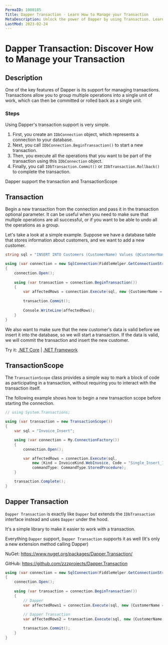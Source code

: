 ```yaml
---
PermaID: 1000185
Title: Dapper Transaction - Learn How to Manage your Transaction
MetaDescription: Unlock the power of Dapper by using Transaction. Learn how to use a transaction when saving data and completing it with 'Commit' or 'Rollback'.
LastMod: 2023-02-24
---
```


# Dapper Transaction: Discover How to Manage your Transaction

## Description

One of the key features of Dapper is its support for managing transactions. Transactions allow you to group multiple operations into a single unit of work, which can then be committed or rolled back as a single unit. 

### Steps

Using Dapper's transaction support is very simple. 

 1. First, you create an `IDbConnection` object, which represents a connection to your database. 
 2. Next, you call `IDbConnection.BeginTransaction()` to start a new transaction. 
 3. Then, you execute all the operations that you want to be part of the transaction using this `IDbConnection` object. 
 4. Finally, you call `IDbTransaction.Commit()` or `IDbTransaction.Rollback()` to complete the transaction.

Dapper support the transaction and TransactionScope

## Transaction

Begin a new transaction from the connection and pass it in the transaction optional parameter. It can be useful when you need to make sure that multiple operations are all successful, or if you want to be able to undo all the operations as a group.

Let's take a look at a simple example. Suppose we have a database table that stores information about customers, and we want to add a new customer. 

```csharp
string sql = "INSERT INTO Customers (CustomerName) Values (@CustomerName);";

using (var connection = new SqlConnection(FiddleHelper.GetConnectionStringSqlServerW3Schools()))
{
	connection.Open();
	
	using (var transaction = connection.BeginTransaction())
	{
		var affectedRows = connection.Execute(sql, new {CustomerName = "Mark"}, transaction: transaction);
		
		transaction.Commit();
		
		Console.WriteLine(affectedRows);
	}
}
```

We also want to make sure that the new customer's data is valid before we insert it into the database, so we will start a transaction. If the data is valid, we will commit the transaction and insert the new customer. 

Try it: [.NET Core](https://dotnetfiddle.net/C5koRx) | [.NET Framework](https://dotnetfiddle.net/RlZRFz)

## TransactionScope

The `TransactionScope` class provides a simple way to mark a block of code as participating in a transaction, without requiring you to interact with the transaction itself.

The following example shows how to begin a new transaction scope before starting the connection.

```csharp
// using System.Transactions;

using (var transaction = new TransactionScope())
{
	var sql = "Invoice_Insert";

	using (var connection = My.ConnectionFactory())
	{
		connection.Open();

		var affectedRows = connection.Execute(sql,
			new {Kind = InvoiceKind.WebInvoice, Code = "Single_Insert_1"},
			commandType: CommandType.StoredProcedure);
	}

	transaction.Complete();
}
```

## Dapper Transaction

`Dapper Transaction` is exactly like `Dapper` but extends the `IDbTransaction` interface instead and uses `Dapper` under the hood.

It's a simple library to make it easier to work with a transaction.

Everything `Dapper` support, `Dapper Transaction` supports it as well (It's only a new extension method calling Dapper)

NuGet: https://www.nuget.org/packages/Dapper.Transaction/

GitHub: https://github.com/zzzprojects/Dapper.Transaction

```csharp
using (var connection = new SqlConnection(FiddleHelper.GetConnectionStringSqlServerW3Schools()))
{
	connection.Open();
	
	using (var transaction = connection.BeginTransaction())
	{
		// Dapper
		var affectedRows1 = connection.Execute(sql, new {CustomerName = "Mark"}, transaction: transaction);
		
		// Dapper Transaction
		var affectedRows2 = transaction.Execute(sql, new {CustomerName = "Mark"});

		transaction.Commit();
	}
}
```